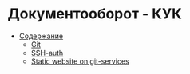 # Документооборот - КУК

- [Содержание](SUMMARY.md)
  - [Git](tty-tools/git.md)
  - [SSH-auth](tty-tools/ssh-keys.md)
  - [Static website on git-services](tty-tools/git-servs-pages.md)
